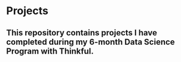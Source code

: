 # Projects
## This repository contains projects I have completed during my 6-month Data Science Program with Thinkful.
